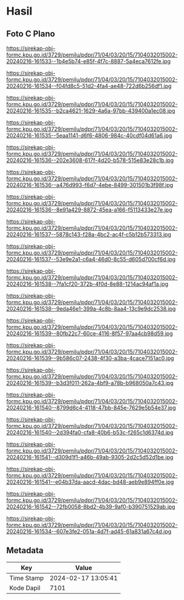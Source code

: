 # Hasil

## Foto C Plano

https://sirekap-obj-formc.kpu.go.id/3729/pemilu/pdpr/71/04/03/20/15/7104032015002-20240216-161533--1b4e5b74-e85f-4f7c-8887-5a4eca7612fe.jpg

https://sirekap-obj-formc.kpu.go.id/3729/pemilu/pdpr/71/04/03/20/15/7104032015002-20240216-161534--f04fd8c5-51d2-4fa4-ae48-722d6b256df1.jpg

https://sirekap-obj-formc.kpu.go.id/3729/pemilu/pdpr/71/04/03/20/15/7104032015002-20240216-161535--b2ca4621-1629-4a6a-97bb-439400a1ec08.jpg

https://sirekap-obj-formc.kpu.go.id/3729/pemilu/pdpr/71/04/03/20/15/7104032015002-20240216-161535--5eaa1141-d6f6-4806-984c-40cdf04d61a6.jpg

https://sirekap-obj-formc.kpu.go.id/3729/pemilu/pdpr/71/04/03/20/15/7104032015002-20240216-161536--202e3608-617f-4d20-b578-515e83e28c1b.jpg

https://sirekap-obj-formc.kpu.go.id/3729/pemilu/pdpr/71/04/03/20/15/7104032015002-20240216-161536--a476d993-f6d7-4ebe-8499-301501b3f98f.jpg

https://sirekap-obj-formc.kpu.go.id/3729/pemilu/pdpr/71/04/03/20/15/7104032015002-20240216-161536--8e91a429-8872-45ea-a166-f5113433e27e.jpg

https://sirekap-obj-formc.kpu.go.id/3729/pemilu/pdpr/71/04/03/20/15/7104032015002-20240216-161537--5878c143-f28a-4bc2-ac4f-c5b12b573313.jpg

https://sirekap-obj-formc.kpu.go.id/3729/pemilu/pdpr/71/04/03/20/15/7104032015002-20240216-161537--53e9e2a1-c6a4-46d0-8c55-d605d700cf6d.jpg

https://sirekap-obj-formc.kpu.go.id/3729/pemilu/pdpr/71/04/03/20/15/7104032015002-20240216-161538--7fa1cf20-372b-4f0d-8e88-1214ac94af1a.jpg

https://sirekap-obj-formc.kpu.go.id/3729/pemilu/pdpr/71/04/03/20/15/7104032015002-20240216-161538--9eda46e1-399a-4c8b-8aa4-13c9e9dc2538.jpg

https://sirekap-obj-formc.kpu.go.id/3729/pemilu/pdpr/71/04/03/20/15/7104032015002-20240216-161539--80fb22c7-60ce-4116-8f57-97aa4cb98d59.jpg

https://sirekap-obj-formc.kpu.go.id/3729/pemilu/pdpr/71/04/03/20/15/7104032015002-20240216-161539--9b586c07-2438-4f30-a3ba-4cace7151ac0.jpg

https://sirekap-obj-formc.kpu.go.id/3729/pemilu/pdpr/71/04/03/20/15/7104032015002-20240216-161539--b3d3f011-262a-4bf9-a78b-b968050a7c43.jpg

https://sirekap-obj-formc.kpu.go.id/3729/pemilu/pdpr/71/04/03/20/15/7104032015002-20240216-161540--8799d6c4-4118-47bb-845e-7629e5b54e37.jpg

https://sirekap-obj-formc.kpu.go.id/3729/pemilu/pdpr/71/04/03/20/15/7104032015002-20240216-161540--2d394fa0-cfa8-40b6-b53c-f265c1d6374d.jpg

https://sirekap-obj-formc.kpu.go.id/3729/pemilu/pdpr/71/04/03/20/15/7104032015002-20240216-161541--d309d1f1-a46b-49ab-9305-2d2c5d52d1be.jpg

https://sirekap-obj-formc.kpu.go.id/3729/pemilu/pdpr/71/04/03/20/15/7104032015002-20240216-161541--e04b37da-aacd-4dac-bd48-aeb9e894ff0e.jpg

https://sirekap-obj-formc.kpu.go.id/3729/pemilu/pdpr/71/04/03/20/15/7104032015002-20240216-161542--72fb0058-8bd2-4b39-9af0-b390751529ab.jpg

https://sirekap-obj-formc.kpu.go.id/3729/pemilu/pdpr/71/04/03/20/15/7104032015002-20240216-161534--607e3fe2-051a-4d7f-ad45-61a831a67c4d.jpg


## Metadata

| Key        | Value               |
| ---------- | ------------------- |
| Time Stamp | 2024-02-17 13:05:41 |
| Kode Dapil | 7101                |




